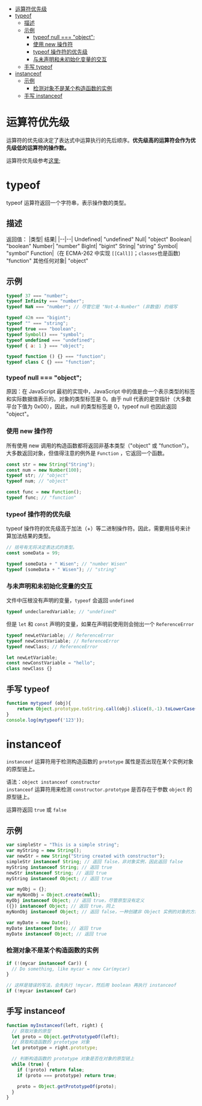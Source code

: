 - [运算符优先级](#运算符优先级)
- [typeof](#typeof)
  - [描述](#描述)
  - [示例](#示例)
    - [typeof null === "object";](#typeof-null--object)
    - [使用 new 操作符](#使用-new-操作符)
    - [typeof 操作符的优先级](#typeof-操作符的优先级)
    - [与未声明和未初始化变量的交互](#与未声明和未初始化变量的交互)
  - [手写 typeof](#手写-typeof)
- [instanceof](#instanceof)
  - [示例](#示例-1)
    - [检测对象不是某个构造函数的实例](#检测对象不是某个构造函数的实例)
  - [手写 instanceof](#手写-instanceof)

# 运算符优先级
运算符的优先级决定了表达式中运算执行的先后顺序。**优先级高的运算符会作为优先级低的运算符的操作数。**

运算符优先级参考[这里](https://developer.mozilla.org/zh-CN/docs/Web/JavaScript/Reference/Operators/Operator_precedence#%E6%B1%87%E6%80%BB%E8%A1%A8);

# typeof
typeof 运算符返回一个字符串，表示操作数的类型。

## 描述
返回值：
|类型|	结果|
|--|--|
Undefined|	"undefined"
Null|	"object"
Boolean|	"boolean"
Number|	"number"
BigInt|	"bigint"
String|	"string"
Symbol|	"symbol"
Function|（在 ECMA-262 中实现 `[[Call]]`；`classes`也是函数)	"function"
其他任何对象|	"object"

## 示例
```js
typeof 37 === "number";
typeof Infinity === "number";
typeof NaN === "number"; // 尽管它是 "Not-A-Number" (非数值) 的缩写

typeof 42n === "bigint";
typeof "" === "string";
typeof true === "boolean";
typeof Symbol() === "symbol";
typeof undefined === "undefined";
typeof { a: 1 } === "object";

typeof function () {} === "function";
typeof class C {} === "function";
```

### typeof null === "object";
原因：在 JavaScript 最初的实现中，JavaScript 中的值是由一个表示类型的标签和实际数据值表示的。对象的类型标签是 0。由于 null 代表的是空指针（大多数平台下值为 0x00），因此，null 的类型标签是 0，typeof null 也因此返回 "object"。

### 使用 new 操作符
所有使用 new 调用的构造函数都将返回非基本类型（"object" 或 "function"）。大多数返回对象，但值得注意的例外是 `Function` ，它返回一个函数。
```js
const str = new String("String");
const num = new Number(100);
typeof str; // "object"
typeof num; // "object"

const func = new Function();
typeof func; // "function"
```

### typeof 操作符的优先级
typeof 操作符的优先级高于加法（+）等二进制操作符。因此，需要用括号来计算加法结果的类型。
```js
// 括号有无将决定表达式的类型。
const someData = 99;

typeof someData + " Wisen"; // "number Wisen"
typeof (someData + " Wisen"); // "string"
```

### 与未声明和未初始化变量的交互
文件中压根没有声明的变量，`typeof` 会返回 `undefined`
```js
typeof undeclaredVariable; // "undefined"
```
但是 `let` 和 `const` 声明的变量，如果在声明前使用则会抛出一个 `ReferenceError`
```js
typeof newLetVariable; // ReferenceError
typeof newConstVariable; // ReferenceError
typeof newClass; // ReferenceError

let newLetVariable;
const newConstVariable = "hello";
class newClass {}
```

## 手写 typeof
```js
function mytypeof (obj){
    return Object.prototype.toString.call(obj).slice(8,-1).toLowerCase();
}
console.log(mytypeof('123')); 
```

# instanceof
`instanceof` 运算符用于检测构造函数的 `prototype` 属性是否出现在某个实例对象的原型链上。

语法：`object instanceof constructor`  
`instanceof` 运算符用来检测 `constructor.prototype` 是否存在于参数 `object` 的原型链上。

运算符返回 `true` 或 `false`

## 示例
```js
var simpleStr = "This is a simple string";
var myString = new String();
var newStr = new String("String created with constructor");
simpleStr instanceof String; // 返回 false，非对象实例，因此返回 false
myString instanceof String; // 返回 true
newStr instanceof String; // 返回 true
myString instanceof Object; // 返回 true

var myObj = {};
var myNonObj = Object.create(null);
myObj instanceof Object; // 返回 true，尽管原型没有定义
({}) instanceof Object; // 返回 true，同上
myNonObj instanceof Object; // 返回 false，一种创建非 Object 实例的对象的方法

var myDate = new Date();
myDate instanceof Date; // 返回 true
myDate instanceof Object; // 返回 true
```
### 检测对象不是某个构造函数的实例
```js
if (!(mycar instanceof Car)) {
  // Do something, like mycar = new Car(mycar)
}

// 这样是错误的写法，会先执行 !mycar，然后用 boolean 再执行 instanceof
if (!mycar instanceof Car)
```

## 手写 instanceof
```js
function myInstanceof(left, right) {
  // 获取对象的原型
  let proto = Object.getPrototypeOf(left);
  // 获取构造函数的 prototype 对象
  let prototype = right.prototype; 

  // 判断构造函数的 prototype 对象是否在对象的原型链上
  while (true) {
    if (!proto) return false;
    if (proto === prototype) return true;

    proto = Object.getPrototypeOf(proto);
  }
}
```